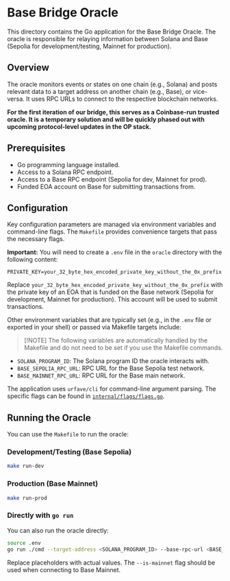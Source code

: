 # Base Bridge Oracle

This directory contains the Go application for the Base Bridge Oracle. The oracle is responsible for relaying information between Solana and Base (Sepolia for development/testing, Mainnet for production).

## Overview

The oracle monitors events or states on one chain (e.g., Solana) and posts relevant data to a target address on another chain (e.g., Base), or vice-versa. It uses RPC URLs to connect to the respective blockchain networks.

**For the first iteration of our bridge, this serves as a Coinbase-run trusted oracle. It is a temporary solution and will be quickly phased out with upcoming protocol-level updates in the OP stack.**

## Prerequisites

- Go programming language installed.
- Access to a Solana RPC endpoint.
- Access to a Base RPC endpoint (Sepolia for dev, Mainnet for prod).
- Funded EOA account on Base for submitting transactions from.

## Configuration

Key configuration parameters are managed via environment variables and command-line flags. The `Makefile` provides convenience targets that pass the necessary flags.

**Important:** You will need to create a `.env` file in the `oracle` directory with the following content:

```env
PRIVATE_KEY=your_32_byte_hex_encoded_private_key_without_the_0x_prefix
```

Replace `your_32_byte_hex_encoded_private_key_without_the_0x_prefix` with the private key of an EOA that is funded on the Base network (Sepolia for development, Mainnet for production). This account will be used to submit transactions.

Other environment variables that are typically set (e.g., in the `.env` file or exported in your shell) or passed via Makefile targets include:

> [!NOTE] The following variables are automatically handled by the Makefile and do not need to be set if you use the Makefile commands.

- `SOLANA_PROGRAM_ID`: The Solana program ID the oracle interacts with.
- `BASE_SEPOLIA_RPC_URL`: RPC URL for the Base Sepolia test network.
- `BASE_MAINNET_RPC_URL`: RPC URL for the Base main network.

The application uses `urfave/cli` for command-line argument parsing. The specific flags can be found in [`internal/flags/flags.go`](./internal/flags/flags.go).

## Running the Oracle

You can use the `Makefile` to run the oracle:

### Development/Testing (Base Sepolia)

```bash
make run-dev
```

### Production (Base Mainnet)

```bash
make run-prod
```

### Directly with `go run`

You can also run the oracle directly:

```bash
source .env
go run ./cmd --target-address <SOLANA_PROGRAM_ID> --base-rpc-url <BASE_RPC_URL> [--is-mainnet]
```

Replace placeholders with actual values. The `--is-mainnet` flag should be used when connecting to Base Mainnet.
